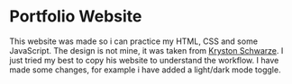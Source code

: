 # Portfolio Website

This website was made so i can practice my HTML, CSS and some JavaScript. The design is not mine, it was taken from [Kryston Schwarze](https://krystonschwarze.com/).
I just tried my best to copy his website to understand the workflow. I have made some changes, for example i have added a light/dark mode toggle.
